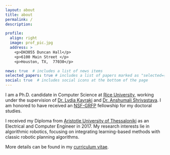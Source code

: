 ```yaml
---
layout: about
title: about
permalink: /
description: 

profile:
  align: right
  image: prof_pic.jpg
  address: >
    <p>DH3055 Duncan Hall</p>
    <p>6100 Main Street </p>
    <p>Houston, TX,  77030</p>

news: true  # includes a list of news items
selected_papers: true # includes a list of papers marked as "selected={true}"
social: true  # includes social icons at the bottom of the page
---
```


I am a Ph.D. candidate in Computer Science at [Rice University](https://www.rice.edu/), working under the supervision of [Dr. Lydia Kavraki](https://profiles.rice.edu/faculty/lydia-e-kavraki)
 and [Dr. Anshumali Shrivastava](https://www.cs.rice.edu/~as143/). I am honored to have received an [NSF-GRFP](https://www.nsfgrfp.org/) fellowship for my doctoral studies.


I received my Diploma from [Aristotle University of Thessaloniki](https://www.auth.gr/en/) as an Electrical and Computer Engineer in 2017. 
My research interests lie in algorithmic robotics, focusing on integrating learning-based methods with classic robotic planning algorithms.

 More details can be found in my [curriculum vitae](/assets/resume/cv_cchamzas.pdf). 
